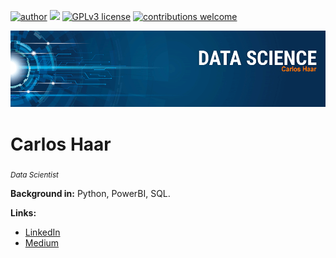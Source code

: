 [![author](https://img.shields.io/badge/author-carlosfab-red.svg)](https://www.linkedin.com/in/carloshaar) [![](https://img.shields.io/badge/python-3.7+-blue.svg)](https://www.python.org/downloads/release/python-365/) [![GPLv3 license](https://img.shields.io/badge/License-GPLv3-blue.svg)](http://perso.crans.org/besson/LICENSE.html) [![contributions welcome](https://img.shields.io/badge/contributions-welcome-brightgreen.svg?style=flat)](https://github.com/carlosfab/data_science/issues)

<p align="center">
  <img src="banner_haar.png" >
</p>

# Carlos Haar
<sub>*Data Scientist* </sub>


**Background in:** Python, PowerBI, SQL.

**Links:**
* [LinkedIn](https://www.linkedin.com/in/carloshaar)
* [Medium](https://www.medium.com)

